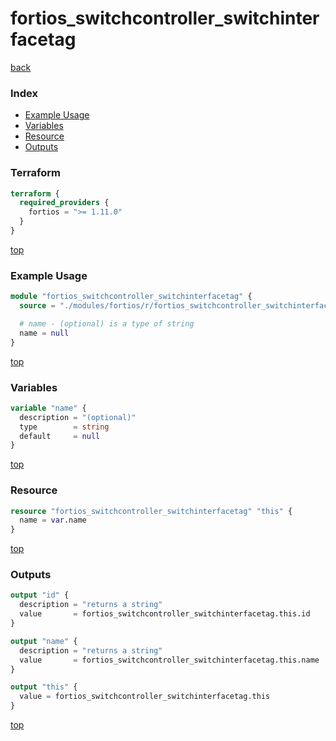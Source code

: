 # fortios_switchcontroller_switchinterfacetag

[back](../fortios.md)

### Index

- [Example Usage](#example-usage)
- [Variables](#variables)
- [Resource](#resource)
- [Outputs](#outputs)

### Terraform

```terraform
terraform {
  required_providers {
    fortios = ">= 1.11.0"
  }
}
```

[top](#index)

### Example Usage

```terraform
module "fortios_switchcontroller_switchinterfacetag" {
  source = "./modules/fortios/r/fortios_switchcontroller_switchinterfacetag"

  # name - (optional) is a type of string
  name = null
}
```

[top](#index)

### Variables

```terraform
variable "name" {
  description = "(optional)"
  type        = string
  default     = null
}
```

[top](#index)

### Resource

```terraform
resource "fortios_switchcontroller_switchinterfacetag" "this" {
  name = var.name
}
```

[top](#index)

### Outputs

```terraform
output "id" {
  description = "returns a string"
  value       = fortios_switchcontroller_switchinterfacetag.this.id
}

output "name" {
  description = "returns a string"
  value       = fortios_switchcontroller_switchinterfacetag.this.name
}

output "this" {
  value = fortios_switchcontroller_switchinterfacetag.this
}
```

[top](#index)